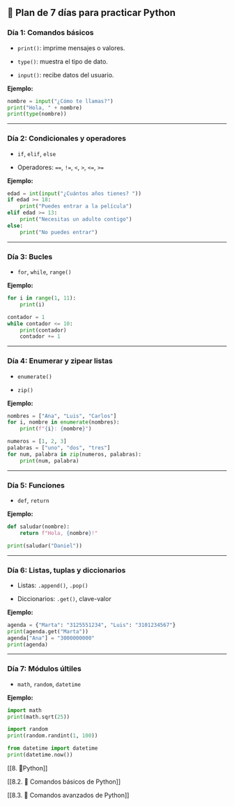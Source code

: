 ## 📅 Plan de 7 días para practicar Python

### **Día 1: Comandos básicos**

- `print()`: imprime mensajes o valores.
    
- `type()`: muestra el tipo de dato.
    
- `input()`: recibe datos del usuario.
    

**Ejemplo:**

```python
nombre = input("¿Cómo te llamas?")
print("Hola, " + nombre)
print(type(nombre))
```

---

### **Día 2: Condicionales y operadores**

- `if`, `elif`, `else`
    
- Operadores: `==`, `!=`, `<`, `>`, `<=`, `>=`
    

**Ejemplo:**

```python
edad = int(input("¿Cuántos años tienes? "))
if edad >= 18:
    print("Puedes entrar a la película")
elif edad >= 13:
    print("Necesitas un adulto contigo")
else:
    print("No puedes entrar")
```

---

### **Día 3: Bucles**

- `for`, `while`, `range()`
    

**Ejemplo:**

```python
for i in range(1, 11):
    print(i)

contador = 1
while contador <= 10:
    print(contador)
    contador += 1
```

---

### **Día 4: Enumerar y zipear listas**

- `enumerate()`
    
- `zip()`
    

**Ejemplo:**

```python
nombres = ["Ana", "Luis", "Carlos"]
for i, nombre in enumerate(nombres):
    print(f"{i}: {nombre}")

numeros = [1, 2, 3]
palabras = ["uno", "dos", "tres"]
for num, palabra in zip(numeros, palabras):
    print(num, palabra)
```

---

### **Día 5: Funciones**

- `def`, `return`
    

**Ejemplo:**

```python
def saludar(nombre):
    return f"Hola, {nombre}!"

print(saludar("Daniel"))
```

---

### **Día 6: Listas, tuplas y diccionarios**

- Listas: `.append()`, `.pop()`
    
- Diccionarios: `.get()`, clave-valor
    

**Ejemplo:**

```python
agenda = {"Marta": "3125551234", "Luis": "3101234567"}
print(agenda.get("Marta"))
agenda["Ana"] = "3000000000"
print(agenda)
```

---

### **Día 7: Módulos últiles**

- `math`, `random`, `datetime`
    

**Ejemplo:**

```python
import math
print(math.sqrt(25))

import random
print(random.randint(1, 100))

from datetime import datetime
print(datetime.now())
```

[[8. 🐍Python]]

[[8.2. 🧰 Comandos básicos de Python]]

[[8.3. 🧠 Comandos avanzados de Python]]